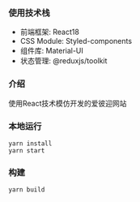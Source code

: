 ### 使用技术栈
- 前端框架: React18
- CSS Module: Styled-components
- 组件库: Material-UI
- 状态管理: @reduxjs/toolkit
### 介绍
使用React技术模仿开发的爱彼迎网站

### 本地运行
```shell
yarn install
yarn start
```
### 构建
```shell
yarn build
```